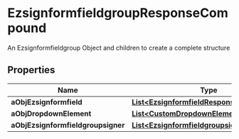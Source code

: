 

# EzsignformfieldgroupResponseCompound

An Ezsignformfieldgroup Object and children to create a complete structure

## Properties

| Name | Type | Description | Notes |
|------------ | ------------- | ------------- | -------------|
|**aObjEzsignformfield** | [**List&lt;EzsignformfieldResponseCompound&gt;**](EzsignformfieldResponseCompound.md) |  |  |
|**aObjDropdownElement** | [**List&lt;CustomDropdownElementResponse&gt;**](CustomDropdownElementResponse.md) |  |  [optional] |
|**aObjEzsignformfieldgroupsigner** | [**List&lt;EzsignformfieldgroupsignerResponse&gt;**](EzsignformfieldgroupsignerResponse.md) |  |  |



